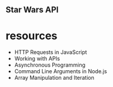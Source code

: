 ## Star Wars API
# resources
* HTTP Requests in JavaScript
* Working with APIs
* Asynchronous Programming
* Command Line Arguments in Node.js
* Array Manipulation and Iteration
